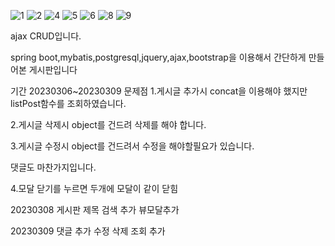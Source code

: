 ![1](https://user-images.githubusercontent.com/126663518/223589694-ccde0a96-8262-4b92-a888-2fe1ffa48725.PNG)
![2](https://user-images.githubusercontent.com/126663518/223589700-9a15a46d-9b61-4485-a7f6-acf8833c61fa.PNG)
![4](https://user-images.githubusercontent.com/126663518/223589720-84e6fdd4-6ec9-450e-95a9-e24a825185dd.PNG)
![5](https://user-images.githubusercontent.com/126663518/223589735-6e80abb3-6041-42eb-a275-45bee8cb2166.PNG)
![6](https://user-images.githubusercontent.com/126663518/223589742-a891b033-7670-401b-8968-e550b6240990.PNG)
![8](https://user-images.githubusercontent.com/126663518/223945827-416eeb66-d6a4-4b1a-8ab9-d82439cccdf8.PNG)
![9](https://user-images.githubusercontent.com/126663518/223945853-8f3b881b-3ffd-4a5e-ac02-530663478f79.PNG)

ajax CRUD입니다.

spring boot,mybatis,postgresql,jquery,ajax,bootstrap을 이용해서 간단하게 만들어본 게시판입니다

기간 20230306~20230309
문제점
1.게시글 추가시 concat을 이용해야 했지만 listPost함수를 조회하였습니다.

2.게시글 삭제시 object를 건드려 삭제를 해야 합니다.

3.게시글 수정시 object를 건드려서 수정을 해야할필요가 있습니다.

댓글도 마찬가지입니다.

4.모달 닫기를 누르면 두개에 모달이 같이 닫힘

20230308 게시판 제목 검색 추가 뷰모달추가

20230309 댓글 추가 수정 삭제 조회 추가 

 
